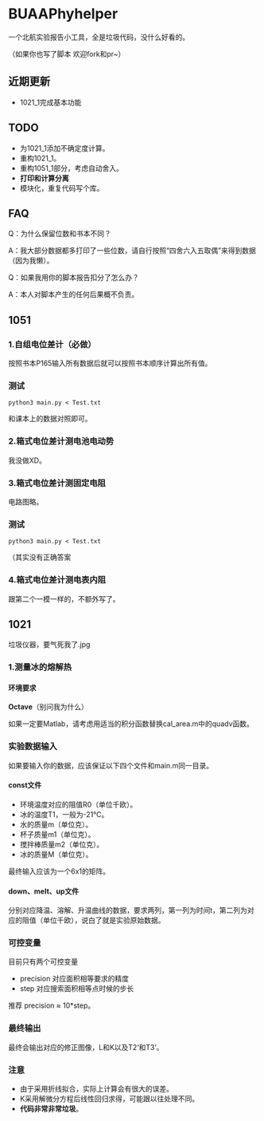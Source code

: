 # BUAAPhyhelper

一个北航实验报告小工具，全是垃圾代码，没什么好看的。

（如果你也写了脚本 欢迎fork和pr~）

## 近期更新

- 1021_1完成基本功能

## TODO

- 为1021_1添加不确定度计算。
- 重构1021_1。
- 重构1051_1部分，考虑自动舍入。
- **打印和计算分离**
- 模块化，重复代码写个库。

## FAQ

Q：为什么保留位数和书本不同？

A：我大部分数据都多打印了一些位数，请自行按照“四舍六入五取偶”来得到数据（因为我懒）。

Q：如果我用你的脚本报告扣分了怎么办？

A：本人对脚本产生的任何后果概不负责。

## 1051

### 1.自组电位差计（必做）

按照书本P165输入所有数据后就可以按照书本顺序计算出所有值。

### 测试

`python3 main.py < Test.txt`

和课本上的数据对照即可。

### 2.箱式电位差计测电池电动势

我没做XD。 

### 3.箱式电位差计测固定电阻

电路图略。

### 测试

`python3 main.py < Test.txt`

（其实没有正确答案

### 4.箱式电位差计测电表内阻

跟第二个一模一样的，不额外写了。

## 1021

垃圾仪器，要气死我了.jpg

### 1.测量冰的熔解热

#### 环境要求

**Octave**（别问我为什么）

如果一定要Matlab，请考虑用适当的积分函数替换cal_area.m中的quadv函数。

### 实验数据输入

如果要输入你的数据，应该保证以下四个文件和main.m同一目录。

#### const文件

- 环境温度对应的阻值R0（单位千欧）。
- 冰的温度T1，一般为-21℃。
- 水的质量m（单位克）。
- 杯子质量m1（单位克）。
- 搅拌棒质量m2（单位克）。
- 冰的质量M（单位克）。

最终输入应该为一个6x1的矩阵。

#### down、melt、up文件

分别对应降温、溶解、升温曲线的数据，要求两列，第一列为时间t，第二列为对应的阻值（单位千欧），说白了就是实验原始数据。

### 可控变量

目前只有两个可控变量

- precision 对应面积相等要求的精度
- step 对应搜索面积相等点时候的步长

推荐 precision ≈ 10*step。

### 最终输出

最终会输出对应的修正图像，L和K以及T2‘和T3’。

### 注意

- 由于采用折线拟合，实际上计算会有很大的误差。
- K采用解微分方程后线性回归求得，可能跟以往处理不同。
- **代码非常非常垃圾**。